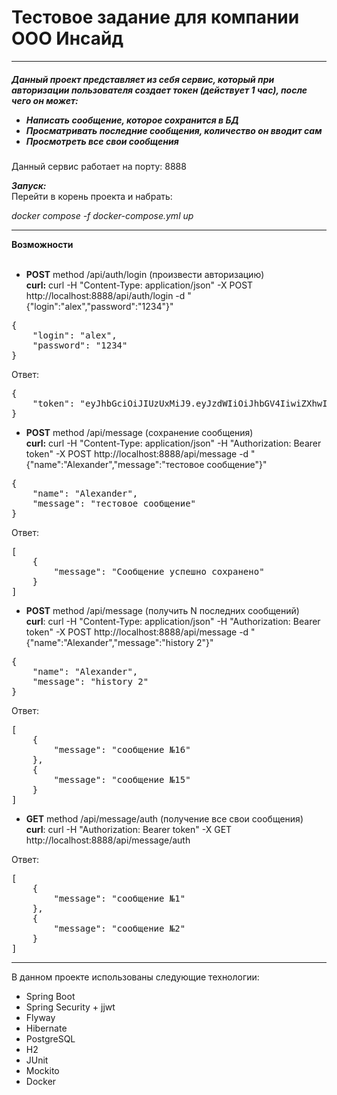 <h1>Тестовое задание для компании ООО Инсайд</h1>


__________________________________________________

<h5>Данный проект представляет из себя сервис, который при авторизации пользователя создает токен (действует 1 час),
после чего он может: <br>

- Написать сообщение, которое сохранится в БД<br>
- Просматривать последние сообщения, количество он вводит сам <br>
- Просмотреть все свои сообщения</h5>
  Данный сервис работает на порту: 8888<br>

_**Запуск:**_  <br>
Перейти в корень проекта и набрать: <br>

_docker compose -f docker-compose.yml up_

---------------------------------------------------

**Возможности**
<br><br>

- **POST** method /api/auth/login (произвести авторизацию) <br>
**curl:** curl -H "Content-Type: application/json" -X POST http://localhost:8888/api/auth/login -d "{\"login\":\"alex\",\"password\":\"1234\"}"

<pre>
{
    "login": "alex",
    "password": "1234"
}</pre>

Ответ: <br>

<pre>
{
    "token": "eyJhbGciOiJIUzUxMiJ9.eyJzdWIiOiJhbGV4IiwiZXhwIjoxNjU3NTMwNjAxLCJmaXJzdE5hbWUiOiJhbGV4YW5kZXIifQ.FOf0IBSqA27zbu7VBMuNW6qHO1LmZhUdPw7Jzfgs8tSgUwWXpf9HMs50BtfswCPJfnAfOeHenPD7DLzxDG6xRg"
}</pre>

- **POST** method /api/message (сохранение сообщения) <br>
**curl:** curl -H "Content-Type: application/json"
  -H "Authorization: Bearer token"
  -X POST http://localhost:8888/api/message -d "{\"name\":\"Alexander\",\"message\":\"тестовое сообщение\"}"

<pre>
{
    "name": "Alexander",
    "message": "тестовое сообщение"
}</pre>

Ответ: <br>

<pre>
[
    {
        "message": "Сообщение успешно сохранено"
    }
]</pre>

- **POST** method /api/message (получить N последних сообщений) <br>
**curl**: curl -H "Content-Type: application/json"
  -H "Authorization: Bearer token"
  -X POST http://localhost:8888/api/message -d "{\"name\":\"Alexander\",\"message\":\"history 2\"}"

<pre>
{
    "name": "Alexander",
    "message": "history 2"
}</pre>
Ответ: <br>

<pre>
[
    {
        "message": "сообщение №16"
    },
    {
        "message": "сообщение №15"
    }
]</pre>

- **GET** method /api/message/auth (получение все свои сообщения) <br>
**curl**: curl -H "Authorization: Bearer token"
  -X GET http://localhost:8888/api/message/auth

Ответ: <br>

<pre>
[
    {
        "message": "сообщение №1"
    },
    {
        "message": "сообщение №2"
    }
]</pre>

--------------------------------------------------------


В данном проекте использованы следующие технологии:
- Spring Boot
- Spring Security + jjwt
- Flyway
- Hibernate
- PostgreSQL
- H2
- JUnit
- Mockito
- Docker